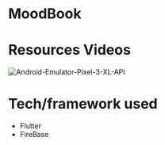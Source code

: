 # MoodBook
# Resources Videos
![Android-Emulator-Pixel-3-XL-API](https://user-images.githubusercontent.com/61639713/95372739-45189b80-08dc-11eb-9d6b-44dd653abd12.gif)
# Tech/framework used
* Flutter
* FireBase
